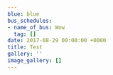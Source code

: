 ```yaml
---
blue: blue
bus_schedules:
- name_of_bus: Wow
  tag: []
date: 2017-08-29 00:00:00 +0000
title: Test
gallery: ''
image_gallery: []
---
```

